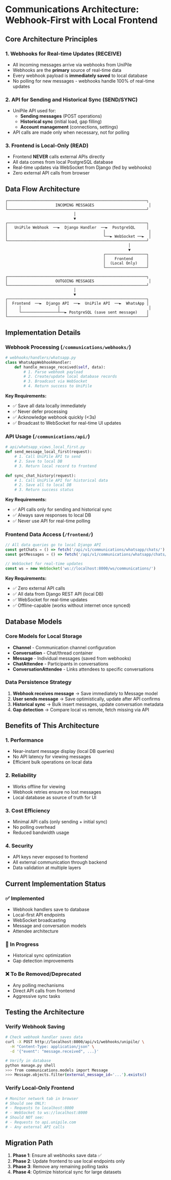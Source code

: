 # Communications Architecture: Webhook-First with Local Frontend

## Core Architecture Principles

### 1. **Webhooks for Real-time Updates (RECEIVE)**
- All incoming messages arrive via webhooks from UniPile
- Webhooks are the **primary** source of real-time data
- Every webhook payload is **immediately saved** to local database
- No polling for new messages - webhooks handle 100% of real-time updates

### 2. **API for Sending and Historical Sync (SEND/SYNC)**
- UniPile API used for:
  - **Sending messages** (POST operations)
  - **Historical sync** (initial load, gap filling)
  - **Account management** (connections, settings)
- API calls are made only when necessary, not for polling

### 3. **Frontend is Local-Only (READ)**
- Frontend **NEVER** calls external APIs directly
- All data comes from local PostgreSQL database
- Real-time updates via WebSocket from Django (fed by webhooks)
- Zero external API calls from browser

## Data Flow Architecture

```
┌─────────────────────────────────────────────────────────────┐
│                     INCOMING MESSAGES                        │
└─────────────────────────────────────────────────────────────┘
                              │
                              ▼
┌─────────────────────────────────────────────────────────────┐
│   UniPile Webhook  ──►  Django Handler  ──►  PostgreSQL     │
│                                          │                   │
│                                          └──► WebSocket ──►  │
└─────────────────────────────────────────────────────────────┘
                                                      │
                                                      ▼
                                           ┌──────────────────┐
                                           │    Frontend      │
                                           │  (Local Only)    │
                                           └──────────────────┘

┌─────────────────────────────────────────────────────────────┐
│                     OUTGOING MESSAGES                        │
└─────────────────────────────────────────────────────────────┘
                              │
                              ▼
┌─────────────────────────────────────────────────────────────┐
│  Frontend  ──►  Django API  ──►  UniPile API  ──►  WhatsApp │
│     │                │                                       │
│     └────────────────┴──► PostgreSQL (save sent message)    │
└─────────────────────────────────────────────────────────────┘
```

## Implementation Details

### Webhook Processing (`/communications/webhooks/`)
```python
# webhooks/handlers/whatsapp.py
class WhatsAppWebhookHandler:
    def handle_message_received(self, data):
        # 1. Parse webhook payload
        # 2. Create/update local database records
        # 3. Broadcast via WebSocket
        # 4. Return success to UniPile
```

**Key Requirements:**
- ✅ Save all data locally immediately
- ✅ Never defer processing
- ✅ Acknowledge webhook quickly (<3s)
- ✅ Broadcast to WebSocket for real-time UI updates

### API Usage (`/communications/api/`)
```python
# api/whatsapp_views_local_first.py
def send_message_local_first(request):
    # 1. Call UniPile API to send
    # 2. Save to local DB
    # 3. Return local record to frontend
    
def sync_chat_history(request):
    # 1. Call UniPile API for historical data
    # 2. Save all to local DB
    # 3. Return success status
```

**Key Requirements:**
- ✅ API calls only for sending and historical sync
- ✅ Always save responses to local DB
- ✅ Never use API for real-time polling

### Frontend Data Access (`/frontend/`)
```typescript
// All data queries go to local Django API
const getChats = () => fetch('/api/v1/communications/whatsapp/chats/')
const getMessages = () => fetch('/api/v1/communications/whatsapp/chats/{id}/messages/')

// WebSocket for real-time updates
const ws = new WebSocket('ws://localhost:8000/ws/communications/')
```

**Key Requirements:**
- ✅ Zero external API calls
- ✅ All data from Django REST API (local DB)
- ✅ WebSocket for real-time updates
- ✅ Offline-capable (works without internet once synced)

## Database Models

### Core Models for Local Storage
- **Channel** - Communication channel configuration
- **Conversation** - Chat/thread container
- **Message** - Individual messages (saved from webhooks)
- **ChatAttendee** - Participants in conversations
- **ConversationAttendee** - Links attendees to specific conversations

### Data Persistence Strategy
1. **Webhook receives message** → Save immediately to Message model
2. **User sends message** → Save optimistically, update after API confirms
3. **Historical sync** → Bulk insert messages, update conversation metadata
4. **Gap detection** → Compare local vs remote, fetch missing via API

## Benefits of This Architecture

### 1. **Performance**
- Near-instant message display (local DB queries)
- No API latency for viewing messages
- Efficient bulk operations on local data

### 2. **Reliability**
- Works offline for viewing
- Webhook retries ensure no lost messages
- Local database as source of truth for UI

### 3. **Cost Efficiency**
- Minimal API calls (only sending + initial sync)
- No polling overhead
- Reduced bandwidth usage

### 4. **Security**
- API keys never exposed to frontend
- All external communication through backend
- Data validation at multiple layers

## Current Implementation Status

### ✅ Implemented
- Webhook handlers save to database
- Local-first API endpoints
- WebSocket broadcasting
- Message and conversation models
- Attendee architecture

### 🔄 In Progress
- Historical sync optimization
- Gap detection improvements

### ❌ To Be Removed/Deprecated
- Any polling mechanisms
- Direct API calls from frontend
- Aggressive sync tasks

## Testing the Architecture

### Verify Webhook Saving
```bash
# Check webhook handler saves data
curl -X POST http://localhost:8000/api/v1/webhooks/unipile/ \
  -H "Content-Type: application/json" \
  -d '{"event": "message.received", ...}'

# Verify in database
python manage.py shell
>>> from communications.models import Message
>>> Message.objects.filter(external_message_id='...').exists()
```

### Verify Local-Only Frontend
```bash
# Monitor network tab in browser
# Should see ONLY:
# - Requests to localhost:8000
# - WebSocket to ws://localhost:8000
# Should NOT see:
# - Requests to api.unipile.com
# - Any external API calls
```

## Migration Path

1. **Phase 1**: Ensure all webhooks save data ✅
2. **Phase 2**: Update frontend to use local endpoints only
3. **Phase 3**: Remove any remaining polling tasks
4. **Phase 4**: Optimize historical sync for large datasets
